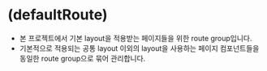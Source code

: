 # (defaultRoute)
- 본 프로젝트에서 기본 layout을 적용받는 페이지들을 위한 route group입니다.
- 기본적으로 적용되는 공통 layout 이외의 layout을 사용하는 페이지 컴포넌트들을 동일한 route group으로 묶어 관리합니다.